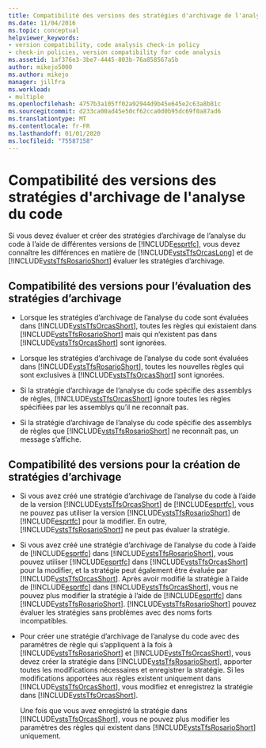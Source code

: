 ```yaml
---
title: Compatibilité des versions des stratégies d'archivage de l'analyse du code
ms.date: 11/04/2016
ms.topic: conceptual
helpviewer_keywords:
- version compatibility, code analysis check-in policy
- check-in policies, version compatibility for code analysis
ms.assetid: 1af376e3-3be7-4445-803b-76a858567a5b
author: mikejo5000
ms.author: mikejo
manager: jillfra
ms.workload:
- multiple
ms.openlocfilehash: 4757b3a105ff02a92944d9b45e645e2c63a8b81c
ms.sourcegitcommit: d233ca00ad45e50cf62cca0d0b95dc69f0a87ad6
ms.translationtype: MT
ms.contentlocale: fr-FR
ms.lasthandoff: 01/01/2020
ms.locfileid: "75587158"
---
```

# <a name="version-compatibility-for-code-analysis-check-in-policies"></a>Compatibilité des versions des stratégies d'archivage de l'analyse du code

Si vous devez évaluer et créer des stratégies d’archivage de l’analyse du code à l’aide de différentes versions de [!INCLUDE[esprtfc](../code-quality/includes/esprtfc_md.md)], vous devez connaître les différences en matière de [!INCLUDE[vstsTfsOrcasLong](../code-quality/includes/vststfsorcaslong_md.md)] et de [!INCLUDE[vstsTfsRosarioShort](../code-quality/includes/vststfsrosarioshort_md.md)] évaluer les stratégies d’archivage.

## <a name="version-compatibility-for-evaluating-check-in-policies"></a>Compatibilité des versions pour l’évaluation des stratégies d’archivage

- Lorsque les stratégies d’archivage de l’analyse du code sont évaluées dans [!INCLUDE[vstsTfsOrcasShort](../code-quality/includes/vststfsorcasshort_md.md)], toutes les règles qui existaient dans [!INCLUDE[vstsTfsRosarioShort](../code-quality/includes/vststfsrosarioshort_md.md)] mais qui n’existent pas dans [!INCLUDE[vstsTfsOrcasShort](../code-quality/includes/vststfsorcasshort_md.md)] sont ignorées.

- Lorsque les stratégies d’archivage de l’analyse du code sont évaluées dans [!INCLUDE[vstsTfsRosarioShort](../code-quality/includes/vststfsrosarioshort_md.md)], toutes les nouvelles règles qui sont exclusives à [!INCLUDE[vstsTfsOrcasShort](../code-quality/includes/vststfsorcasshort_md.md)] sont ignorées.

- Si la stratégie d’archivage de l’analyse du code spécifie des assemblys de règles, [!INCLUDE[vstsTfsOrcasShort](../code-quality/includes/vststfsorcasshort_md.md)] ignore toutes les règles spécifiées par les assemblys qu’il ne reconnaît pas.

- Si la stratégie d’archivage de l’analyse du code spécifie des assemblys de règles que [!INCLUDE[vstsTfsRosarioShort](../code-quality/includes/vststfsrosarioshort_md.md)] ne reconnaît pas, un message s’affiche.

## <a name="version-compatibility-for-authoring-check-in-policies"></a>Compatibilité des versions pour la création de stratégies d’archivage

- Si vous avez créé une stratégie d’archivage de l’analyse du code à l’aide de la version [!INCLUDE[vstsTfsOrcasShort](../code-quality/includes/vststfsorcasshort_md.md)] de [!INCLUDE[esprtfc](../code-quality/includes/esprtfc_md.md)], vous ne pouvez pas utiliser la version [!INCLUDE[vstsTfsRosarioShort](../code-quality/includes/vststfsrosarioshort_md.md)] de [!INCLUDE[esprtfc](../code-quality/includes/esprtfc_md.md)] pour la modifier. En outre, [!INCLUDE[vstsTfsRosarioShort](../code-quality/includes/vststfsrosarioshort_md.md)] ne peut pas évaluer la stratégie.

- Si vous avez créé une stratégie d’archivage de l’analyse du code à l’aide de [!INCLUDE[esprtfc](../code-quality/includes/esprtfc_md.md)] dans [!INCLUDE[vstsTfsRosarioShort](../code-quality/includes/vststfsrosarioshort_md.md)], vous pouvez utiliser [!INCLUDE[esprtfc](../code-quality/includes/esprtfc_md.md)] dans [!INCLUDE[vstsTfsOrcasShort](../code-quality/includes/vststfsorcasshort_md.md)] pour la modifier, et la stratégie peut également être évaluée par [!INCLUDE[vstsTfsOrcasShort](../code-quality/includes/vststfsorcasshort_md.md)]. Après avoir modifié la stratégie à l’aide de [!INCLUDE[esprtfc](../code-quality/includes/esprtfc_md.md)] dans [!INCLUDE[vstsTfsOrcasShort](../code-quality/includes/vststfsorcasshort_md.md)], vous ne pouvez plus modifier la stratégie à l’aide de [!INCLUDE[esprtfc](../code-quality/includes/esprtfc_md.md)] dans [!INCLUDE[vstsTfsRosarioShort](../code-quality/includes/vststfsrosarioshort_md.md)]. [!INCLUDE[vstsTfsRosarioShort](../code-quality/includes/vststfsrosarioshort_md.md)] pouvez évaluer les stratégies sans problèmes avec des noms forts incompatibles.

- Pour créer une stratégie d’archivage de l’analyse du code avec des paramètres de règle qui s’appliquent à la fois à [!INCLUDE[vstsTfsRosarioShort](../code-quality/includes/vststfsrosarioshort_md.md)] et [!INCLUDE[vstsTfsOrcasShort](../code-quality/includes/vststfsorcasshort_md.md)], vous devez créer la stratégie dans [!INCLUDE[vstsTfsRosarioShort](../code-quality/includes/vststfsrosarioshort_md.md)], apporter toutes les modifications nécessaires et enregistrer la stratégie. Si les modifications apportées aux règles existent uniquement dans [!INCLUDE[vstsTfsOrcasShort](../code-quality/includes/vststfsorcasshort_md.md)], vous modifiez et enregistrez la stratégie dans [!INCLUDE[vstsTfsOrcasShort](../code-quality/includes/vststfsorcasshort_md.md)].

   Une fois que vous avez enregistré la stratégie dans [!INCLUDE[vstsTfsOrcasShort](../code-quality/includes/vststfsorcasshort_md.md)], vous ne pouvez plus modifier les paramètres des règles qui existent dans [!INCLUDE[vstsTfsRosarioShort](../code-quality/includes/vststfsrosarioshort_md.md)] uniquement.
